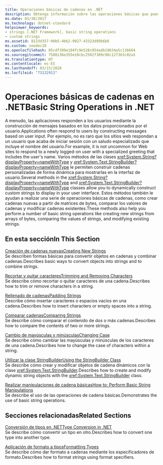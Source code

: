 ```yaml
---
title: Operaciones básicas de cadenas en .NET
description: Obtenga información sobre las operaciones básicas que puede realizar en las cadenas.
ms.date: 03/30/2017
ms.technology: dotnet-standard
helpviewer_keywords:
- strings [.NET Framework], basic string operations
- custom strings
ms.assetid: 8133d357-90b5-4b62-9927-43323d99b6b6
ms.custom: seadec18
ms.openlocfilehash: 05cdf399e104fc9e528c954adb19634a5c136664
ms.sourcegitcommit: 7588136e355e10cbc2582f389c90c127363c02a5
ms.translationtype: HT
ms.contentlocale: es-ES
ms.lasthandoff: 03/15/2020
ms.locfileid: "73132913"
---
```

# <a name="basic-string-operations-in-net"></a><span data-ttu-id="fbff2-103">Operaciones básicas de cadenas en .NET</span><span class="sxs-lookup"><span data-stu-id="fbff2-103">Basic String Operations in .NET</span></span>
<span data-ttu-id="fbff2-104">A menudo, las aplicaciones responden a los usuarios mediante la construcción de mensajes basados en los datos proporcionados por el usuario.</span><span class="sxs-lookup"><span data-stu-id="fbff2-104">Applications often respond to users by constructing messages based on user input.</span></span> <span data-ttu-id="fbff2-105">Por ejemplo, no es raro que los sitios web respondan a un usuario que acaba de iniciar sesión con un saludo especializado que incluye el nombre del usuario.</span><span class="sxs-lookup"><span data-stu-id="fbff2-105">For example, it is not uncommon for Web sites to respond to a newly logged-on user with a specialized greeting that includes the user's name.</span></span> <span data-ttu-id="fbff2-106">Varios métodos de las clases <xref:System.String?displayProperty=nameWithType> y <xref:System.Text.StringBuilder?displayProperty=nameWithType> le permiten construir cadenas personalizadas de forma dinámica para mostrarlas en la interfaz de usuario.</span><span class="sxs-lookup"><span data-stu-id="fbff2-106">Several methods in the <xref:System.String?displayProperty=nameWithType> and <xref:System.Text.StringBuilder?displayProperty=nameWithType> classes allow you to dynamically construct custom strings to display in your user interface.</span></span> <span data-ttu-id="fbff2-107">Estos métodos también le ayudan a realizar una serie de operaciones básicas de cadenas, como crear cadenas nuevas a partir de matrices de bytes, comparar los valores de cadenas y modificar cadenas existentes.</span><span class="sxs-lookup"><span data-stu-id="fbff2-107">These methods also help you perform a number of basic string operations like creating new strings from arrays of bytes, comparing the values of strings, and modifying existing strings.</span></span>  
  
## <a name="in-this-section"></a><span data-ttu-id="fbff2-108">En esta sección</span><span class="sxs-lookup"><span data-stu-id="fbff2-108">In This Section</span></span>  
 [<span data-ttu-id="fbff2-109">Creación de cadenas nuevas</span><span class="sxs-lookup"><span data-stu-id="fbff2-109">Creating New Strings</span></span>](../../../docs/standard/base-types/creating-new.md)  
 <span data-ttu-id="fbff2-110">Se describen formas básicas para convertir objetos en cadenas y combinar cadenas.</span><span class="sxs-lookup"><span data-stu-id="fbff2-110">Describes basic ways to convert objects into strings and to combine strings.</span></span>  
  
 [<span data-ttu-id="fbff2-111">Recortar y quitar caracteres</span><span class="sxs-lookup"><span data-stu-id="fbff2-111">Trimming and Removing Characters</span></span>](../../../docs/standard/base-types/trimming.md)  
 <span data-ttu-id="fbff2-112">Se describe cómo recortar o quitar caracteres de una cadena.</span><span class="sxs-lookup"><span data-stu-id="fbff2-112">Describes how to trim or remove characters in a string.</span></span>  
  
 [<span data-ttu-id="fbff2-113">Rellenado de cadenas</span><span class="sxs-lookup"><span data-stu-id="fbff2-113">Padding Strings</span></span>](../../../docs/standard/base-types/padding.md)  
 <span data-ttu-id="fbff2-114">Describe cómo insertar caracteres o espacios vacíos en una cadena.</span><span class="sxs-lookup"><span data-stu-id="fbff2-114">Describes how to insert characters or empty spaces into a string.</span></span>  
  
 [<span data-ttu-id="fbff2-115">Comparar cadenas</span><span class="sxs-lookup"><span data-stu-id="fbff2-115">Comparing Strings</span></span>](../../../docs/standard/base-types/comparing.md)  
 <span data-ttu-id="fbff2-116">Se describe cómo comparar el contenido de dos o más cadenas.</span><span class="sxs-lookup"><span data-stu-id="fbff2-116">Describes how to compare the contents of two or more strings.</span></span>  
  
 [<span data-ttu-id="fbff2-117">Cambio de mayúsculas y minúsculas</span><span class="sxs-lookup"><span data-stu-id="fbff2-117">Changing Case</span></span>](../../../docs/standard/base-types/changing-case.md)  
 <span data-ttu-id="fbff2-118">Se describe cómo cambiar las mayúsculas y minúsculas de los caracteres de una cadena.</span><span class="sxs-lookup"><span data-stu-id="fbff2-118">Describes how to change the case of characters within a string.</span></span>  
  
 [<span data-ttu-id="fbff2-119">Utilizar la clase StringBuilder</span><span class="sxs-lookup"><span data-stu-id="fbff2-119">Using the StringBuilder Class</span></span>](../../../docs/standard/base-types/stringbuilder.md)  
 <span data-ttu-id="fbff2-120">Se describe cómo crear y modificar objetos de cadena dinámicos con la clase <xref:System.Text.StringBuilder>.</span><span class="sxs-lookup"><span data-stu-id="fbff2-120">Describes how to create and modify dynamic string objects with the <xref:System.Text.StringBuilder> class.</span></span>  
  
 [<span data-ttu-id="fbff2-121">Realizar manipulaciones de cadena básicas</span><span class="sxs-lookup"><span data-stu-id="fbff2-121">How to: Perform Basic String Manipulations</span></span>](../../../docs/standard/base-types/basic-manipulations.md)  
 <span data-ttu-id="fbff2-122">Se describe el uso de las operaciones de cadena básicas.</span><span class="sxs-lookup"><span data-stu-id="fbff2-122">Demonstrates the use of basic string operations.</span></span>  
  
## <a name="related-sections"></a><span data-ttu-id="fbff2-123">Secciones relacionadas</span><span class="sxs-lookup"><span data-stu-id="fbff2-123">Related Sections</span></span>  
 [<span data-ttu-id="fbff2-124">Conversión de tipos en .NET</span><span class="sxs-lookup"><span data-stu-id="fbff2-124">Type Conversion in .NET</span></span>](../../../docs/standard/base-types/type-conversion.md)  
 <span data-ttu-id="fbff2-125">Se describe cómo convertir un tipo en otro.</span><span class="sxs-lookup"><span data-stu-id="fbff2-125">Describes how to convert one type into another type.</span></span>  
  
 [<span data-ttu-id="fbff2-126">Aplicación de formato a tipos</span><span class="sxs-lookup"><span data-stu-id="fbff2-126">Formatting Types</span></span>](../../../docs/standard/base-types/formatting-types.md)  
 <span data-ttu-id="fbff2-127">Se describe cómo dar formato a cadenas mediante los especificadores de formato.</span><span class="sxs-lookup"><span data-stu-id="fbff2-127">Describes how to format strings using format specifiers.</span></span>
